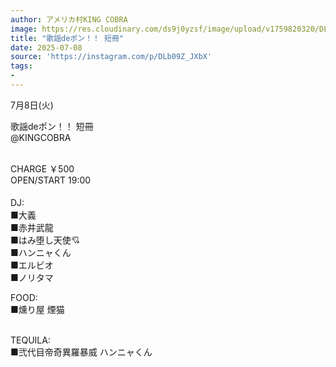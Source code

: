 ```yaml
---
author: アメリカ村KING COBRA
image: https://res.cloudinary.com/ds9j0yzsf/image/upload/v1759820320/DLb09Z_JXbX.jpg
title: "歌謡deポン！！ 短冊"
date: 2025-07-08
source: 'https://instagram.com/p/DLb09Z_JXbX'
tags:
- 
---
```

7月8日(火) 

歌謡deポン！！ 短冊<br>
@KINGCOBRA<br>
<br>
CHARGE ￥500 <br>
OPEN/START 19:00<br>
<br>
DJ:　<br>
 ■大義　<br>
 ■赤井武龍<br>
 ■はみ堕し天使💘<br>
 ■ハンニャくん<br>
 ■エルビオ<br>
 ■ノリタマ

FOOD:<br>
 ■燻り屋 煙猫<br>
<br>
TEQUILA:<br>
 ■弐代目帝奇異羅暴威  ハンニャくん